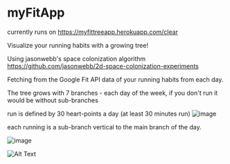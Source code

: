# myFitApp
currently runs on https://myfittreeapp.herokuapp.com/clear

Visualize your running habits with a growing tree!

Using jasonwebb's space colonization algorithm https://github.com/jasonwebb/2d-space-colonization-experiments

Fetching from the Google Fit API data of your running habits from each day.

The tree grows with 7 branches - each day of the week, if you don't run it would be without sub-branches

run is defined by 30 heart-points a day (at least 30 minutes run)
![image](https://user-images.githubusercontent.com/74145848/126620500-4b34bdcd-adc0-4508-b427-1c15bf96fe73.png)

each running is a sub-branch vertical to the main branch of the day.

![image](https://user-images.githubusercontent.com/74145848/126622780-e249dffa-cf3c-425e-bfa1-aff446286366.png)


![Alt Text](https://media.giphy.com/media/BAhxsYTPLJd9S4YGUJ/giphy.gif)

